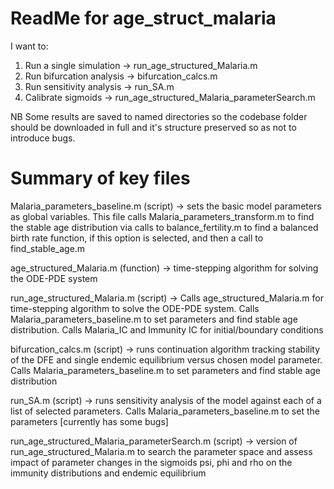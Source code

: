 # ReadMe for age_struct_malaria

I want to:

1. Run a single simulation -> run_age_structured_Malaria.m 
2. Run bifurcation analysis -> bifurcation_calcs.m
3. Run sensitivity analysis -> run_SA.m
4. Calibrate sigmoids -> run_age_structured_Malaria_parameterSearch.m

NB Some results are saved to named directories so the codebase folder should be downloaded in full and it's structure preserved so as not to introduce bugs.

# Summary of key files

Malaria_parameters_baseline.m (script) -> sets the basic model parameters as global variables. This file calls Malaria_parameters_transform.m to find the stable age 					      					      distribution via calls to balance_fertility.m to find a balanced birth rate function, if this option is selected, and then a call to find_stable_age.m

age_structured_Malaria.m (function) -> time-stepping algorithm for solving the ODE-PDE system

run_age_structured_Malaria.m (script) -> Calls age_structured_Malaria.m for time-stepping algorithm to solve the ODE-PDE system. Calls Malaria_parameters_baseline.m to set parameters and find stable age distribution. Calls Malaria_IC and Immunity IC for initial/boundary conditions

bifurcation_calcs.m (script) -> runs continuation algorithm tracking stability of the DFE and single endemic equilibrium versus chosen model parameter. Calls Malaria_parameters_baseline.m to set parameters and find stable age distribution

run_SA.m (script) -> runs sensitivity analysis of the model against each of a list of selected parameters. Calls Malaria_parameters_baseline.m to set the parameters [currently has some bugs]

run_age_structured_Malaria_parameterSearch.m (script) -> version of run_age_structured_Malaria.m to search the parameter space and assess impact of parameter changes in the sigmoids psi, phi and rho on the immunity distributions and endemic equilibrium














